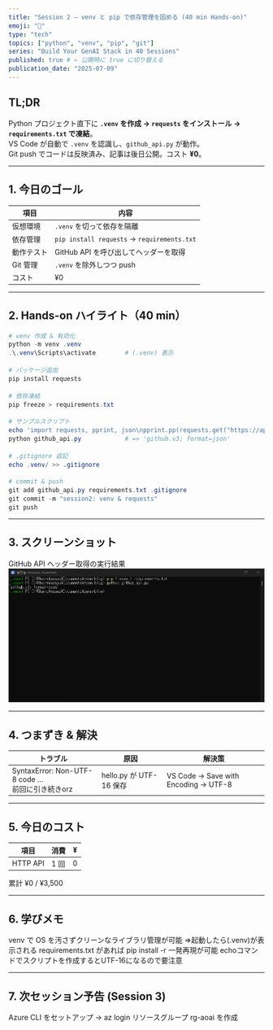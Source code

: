 ```yaml
---
title: "Session 2 — venv と pip で依存管理を固める (40 min Hands-on)"
emoji: "🐍"
type: "tech"
topics: ["python", "venv", "pip", "git"]
series: "Build Your GenAI Stack in 40 Sessions"
published: true # ← 公開時に true に切り替える
publication_date: "2025-07-09"
---
```


## TL;DR
Python プロジェクト直下に **`.venv` を作成 → `requests` をインストール → `requirements.txt` で凍結**。  
VS Code が自動で `.venv` を認識し、`github_api.py` が動作。  
Git push でコードは反映済み、記事は後日公開。コスト **¥0**。

---

## 1. 今日のゴール
| 項目         | 内容                                  |
|--------------|---------------------------------------|
| 仮想環境     | `.venv` を切って依存を隔離            |
| 依存管理     | `pip install requests` → `requirements.txt` |
| 動作テスト   | GitHub API を呼び出してヘッダーを取得 |
| Git 管理     | `.venv` を除外しつつ push            |
| コスト       | ¥0                                    |

---

## 2. Hands-on ハイライト（40 min）

```powershell
# venv 作成 & 有効化
python -m venv .venv
.\.venv\Scripts\activate        # (.venv) 表示

# パッケージ追加
pip install requests

# 依存凍結
pip freeze > requirements.txt

# サンプルスクリプト
echo 'import requests, pprint, json\npprint.pp(requests.get("https://api.github.com").headers["X-GitHub-Media-Type"])' > github_api.py
python github_api.py            # => 'github.v3; format=json'

# .gitignore 追記
echo .venv/ >> .gitignore

# commit & push
git add github_api.py requirements.txt .gitignore
git commit -m "session2: venv & requests"
git push

```

---

## 3. スクリーンショット

GitHub API ヘッダー取得の実行結果
![](/images/session2-requests-demo.png)

---

## 4. つまずき & 解決
|トラブル |	原因 | 解決策 |
|-----|-----|------|
|SyntaxError: Non-UTF-8 code …<br>前回に引き続きorz | hello.py が UTF-16 保存 | VS Code → Save with Encoding → UTF-8|

---

## 5. 今日のコスト
| 項目 | 消費 |	¥ |
|-----|-----|-----|
|HTTP API |	1 回 | 0|

累計 ¥0 / ¥3,500

---

## 6. 学びメモ
venv で OS を汚さずクリーンなライブラリ管理が可能
⇒起動したら(.venv)が表示される
requirements.txt があれば pip install -r 一発再現が可能
echoコマンドでスクリプトを作成するとUTF-16になるので要注意

---

## 7. 次セッション予告 (Session 3)
Azure CLI をセットアップ → az login
リソースグループ rg-aoai を作成
